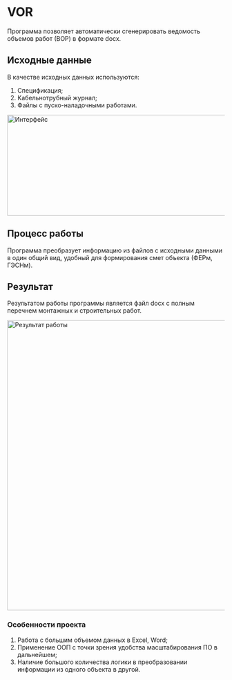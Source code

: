 # VOR
Программа позволяет автоматически сгенерировать ведомость объемов работ (ВОР) в формате docx.

## Исходные данные
В качестве исходных данных используются:
1. Спецификация;
2. Кабельнотрубный журнал;
3. Файлы с пуско-наладочными работами.
<img width="986" height="233" alt="Интерфейс" src="https://github.com/user-attachments/assets/db5b53a8-9025-4c52-99ef-9793b40849d2">

## Процесс работы
Программа преобразует информацию из файлов с исходными данными в один общий вид, удобный для формирования смет объекта (ФЕРм, ГЭСНм).

## Результат
Результатом работы программы является файл docx с полным перечнем монтажных и строительных работ.

<img width="1111" height="671" alt="Результат работы" src="https://github.com/user-attachments/assets/12e2d20f-a3ad-465c-a576-7d56dadbdd0d">

### Особенности проекта
1. Работа с большим объемом данных в Excel, Word;
2. Применение ООП с точки зрения удобства масштабирования ПО в дальнейшем;
3. Наличие большого количества логики в преобразовании информации из одного объекта в другой.
